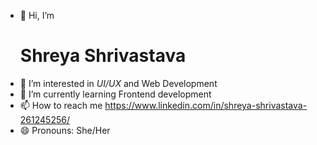 - 👋 Hi, I’m <h1>Shreya Shrivastava</h1>
- 👀 I’m interested in <i>UI/UX</i> and Web Development
- 🌱 I’m currently learning Frontend development
- 📫 How to reach me https://www.linkedin.com/in/shreya-shrivastava-261245256/
- 😄 Pronouns: She/Her


<!---
ShreyaS-2321/ShreyaS-2321 is a ✨ special ✨ repository because its `README.md` (this file) appears on your GitHub profile.
You can click the Preview link to take a look at your changes.
--->
